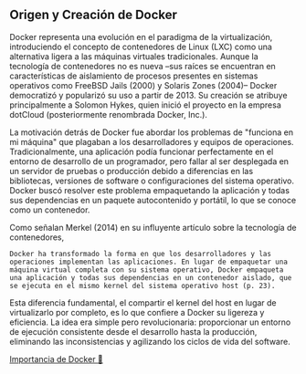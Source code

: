 ## Origen y Creación de Docker

Docker representa una evolución en el paradigma de la virtualización, introduciendo el concepto de contenedores de Linux (LXC) como una alternativa ligera a las máquinas virtuales tradicionales. Aunque la tecnología de contenedores no es nueva –sus raíces se encuentran en características de aislamiento de procesos presentes en sistemas operativos como FreeBSD Jails (2000) y Solaris Zones (2004)– Docker democratizó y popularizó su uso a partir de 2013. Su creación se atribuye principalmente a Solomon Hykes, quien inició el proyecto en la empresa dotCloud (posteriormente renombrada Docker, Inc.).

La motivación detrás de Docker fue abordar los problemas de "funciona en mi máquina" que plagaban a los desarrolladores y equipos de operaciones. Tradicionalmente, una aplicación podía funcionar perfectamente en el entorno de desarrollo de un programador, pero fallar al ser desplegada en un servidor de pruebas o producción debido a diferencias en las bibliotecas, versiones de software o configuraciones del sistema operativo. Docker buscó resolver este problema empaquetando la aplicación y todas sus dependencias en un paquete autocontenido y portátil, lo que se conoce como un contenedor.

Como señalan Merkel (2014) en su influyente artículo sobre la tecnología de contenedores,

    Docker ha transformado la forma en que los desarrolladores y las operaciones implementan las aplicaciones. En lugar de empaquetar una máquina virtual completa con su sistema operativo, Docker empaqueta una aplicación y todas sus dependencias en un contenedor aislado, que se ejecuta en el mismo kernel del sistema operativo host (p. 23).

Esta diferencia fundamental, el compartir el kernel del host en lugar de virtualizarlo por completo, es lo que confiere a Docker su ligereza y eficiencia. La idea era simple pero revolucionaria: proporcionar un entorno de ejecución consistente desde el desarrollo hasta la producción, eliminando las inconsistencias y agilizando los ciclos de vida del software.

[Importancia de Docker 📎](ImportanciaDocker.md)